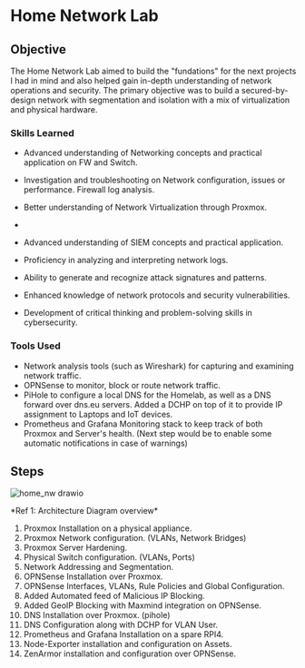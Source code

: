 # Home Network Lab

## Objective

The Home Network Lab aimed to build the "fundations" for the next projects I had in mind and also helped gain in-depth understanding of network operations and security.
The primary objective was to build a secured-by-design network with segmentation and isolation with a mix of virtualization and physical hardware.

### Skills Learned

- Advanced understanding of Networking concepts and practical application on FW and Switch.
- Investigation and troubleshooting on Network configuration, issues or performance. Firewall log analysis.
- Better understanding of Network Virtualization through Proxmox.
- 

- Advanced understanding of SIEM concepts and practical application.
- Proficiency in analyzing and interpreting network logs.
- Ability to generate and recognize attack signatures and patterns.
- Enhanced knowledge of network protocols and security vulnerabilities.
- Development of critical thinking and problem-solving skills in cybersecurity.

### Tools Used

- Network analysis tools (such as Wireshark) for capturing and examining network traffic.
- OPNSense to monitor, block or route network traffic.
- PiHole to configure a local DNS for the Homelab, as well as a DNS forward over dns.eu servers. Added a DCHP on top of it to provide IP assignment to Laptops and IoT devices.
- Prometheus and Grafana Monitoring stack to keep track of both Proxmox and Server's health. (Next step would be to enable some automatic notifications in case of warnings)

## Steps

![home_nw drawio](https://github.com/user-attachments/assets/9ef678e7-5f17-47cb-8316-545d4cb67a30)
<div>
  *Ref 1: Architecture Diagram overview*
</div>

1. Proxmox Installation on a physical appliance.
2. Proxmox Network configuration. (VLANs, Network Bridges)
3. Proxmox Server Hardening.
4. Physical Switch configuration. (VLANs, Ports)
5. Network Addressing and Segmentation.
6. OPNSense Installation over Proxmox.
7. OPNSense Interfaces, VLANs, Rule Policies and Global Configuration.
8. Added Automated feed of Malicious IP Blocking.
9. Added GeoIP Blocking with Maxmind integration on OPNSense.
10. DNS Installation over Proxmox. (pihole)
11. DNS Configuration along with DCHP for VLAN User.
12. Prometheus and Grafana Installation on a spare RPI4.
13. Node-Exporter installation and configuration on Assets.
14. ZenArmor installation and configuration over OPNSense.
